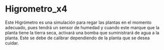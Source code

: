 # Higrometro_x4
Este Higrómetro es una simulación para regar las plantas en el momento adecuado, 
pues tendrá un sensor de humedad y cuando este marque que la planta tiene la tierra seca,
activará una bomba que suministrará de agua a la planta.
Este se debe de calibrar dependiendo de la planta que se desea cuidar.
